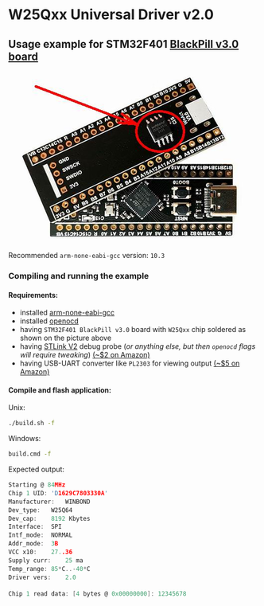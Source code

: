 # W25Qxx Universal Driver v2.0
## Usage example for STM32F401 [BlackPill v3.0 board](https://stm32-base.org/boards/STM32F401CEU6-WeAct-Black-Pill-V3.0)
 
![board with chip soldered](./img/WeAct-STM32F4-BlackPill-V3-0-DemoBoard.jpg)

Recommended `arm-none-eabi-gcc` version: `10.3`

### Compiling and running the example
#### Requirements:
- installed [arm-none-eabi-gcc](https://developer.arm.com/downloads/-/gnu-rm)
- installed [openocd](https://openocd.org/pages/getting-openocd.html)
- having `STM32F401 BlackPill v3.0` board with `W25Qxx` chip soldered as shown on the picture above
- having [STLink V2](https://www.st.com/en/development-tools/st-link-v2.html) debug probe (_or anything else, but then `openocd` flags will require tweaking_) [(~$2 on Amazon)](https://www.amazon.com/s?k=st-link-v2)
- having USB-UART converter like `PL2303` for viewing output [(~$5 on Amazon)](https://www.amazon.com/s?k=PL2303)
#### Compile and flash application:
Unix:
```bash
./build.sh -f
```
Windows:
```cmd
build.cmd -f
```

Expected output:
```C
Starting @ 84MHz
Chip 1 UID: 'D1629C7803330A'
Manufacturer:	WINBOND
Dev_type:	W25Q64
Dev_cap:	8192 Kbytes
Interface:	SPI
Intf_mode:	NORMAL
Addr_mode:	3B
VCC x10:	27..36
Supply curr:	25 ma
Temp_range:	85*C..-40*C
Driver vers:	2.0

Chip 1 read data: [4 bytes @ 0x00000000]: 12345678
```